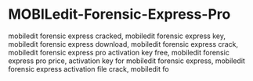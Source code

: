# MOBILedit-Forensic-Express-Pro
mobiledit forensic express cracked, mobiledit forensic express key, mobiledit forensic express download, mobiledit forensic express crack, mobiledit forensic express pro activation key free, mobiledit forensic express pro price, activation key for mobiledit forensic express, mobiledit forensic express activation file crack, mobiledit fo
